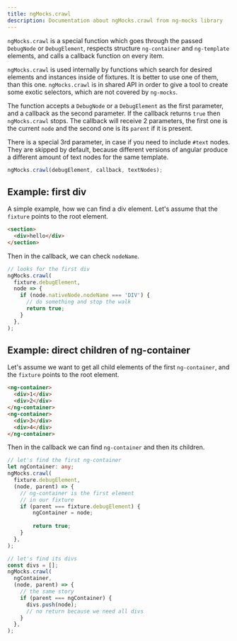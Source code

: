 ```yaml
---
title: ngMocks.crawl
description: Documentation about ngMocks.crawl from ng-mocks library
---
```


`ngMocks.crawl` is a special function which goes through the passed `DebugNode` or `DebugElement`,
respects structure `ng-container` and `ng-template` elements,
and calls a callback function on every item.

`ngMocks.crawl` is used internally by functions which search for desired elements and instances inside of fixtures.
It is better to use one of them, than this one.
`ngMocks.crawl` is in shared API in order to give a tool to create some exotic selectors, which are not covered by `ng-mocks`.  

The function accepts  a `DebugNode` or a `DebugElement` as the first parameter,
and a callback as the second parameter.
If the callback returns `true`
then `ngMocks.crawl` stops.
The callback will receive 2 parameters, the first one is the current `node` and
the second one is its `parent` if it is present.

There is a special 3rd parameter, in case if you need to include `#text` nodes.
They are skipped by default, because different versions of angular produce
a different amount of text nodes for the same template.

```ts
ngMocks.crawl(debugElement, callback, textNodes);
```

## Example: first div

A simple example, how we can find a div element.
Let's assume that the `fixture` points to the root element.

```html
<section>
  <div>hello</div>
</section>
```

Then in the callback, we can check `nodeName`.

```ts
// looks for the first div
ngMocks.crawl(
  fixture.debugElement,
  node => {
    if (node.nativeNode.nodeName === 'DIV') {
      // do something and stop the walk
      return true;
    }
  },
);
```

## Example: direct children of ng-container

Let's assume we want to get all child elements of the first `ng-container`,
and the `fixture` points to the root element.

```html
<ng-container>
  <div>1</div>
  <div>2</div>
</ng-container>
<ng-container>
  <div>3</div>
  <div>4</div>
</ng-container>
```

Then in the callback we can find `ng-container` and then its children.

```ts
// let's find the first ng-container
let ngContainer: any;
ngMocks.crawl(
  fixture.debugElement,
  (node, parent) => {
    // ng-container is the first element
    // in our fixture
    if (parent === fixture.debugElement) {
        ngContainer = node;
        
        return true;
    }
  },
);

// let's find its divs
const divs = [];
ngMocks.crawl(
  ngContainer,
  (node, parent) => {
    // the same story
    if (parent === ngContainer) {
      divs.push(node);
      // no return because we need all divs
    }
  },
);
```
